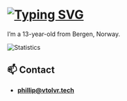 # [![Typing SVG](https://readme-typing-svg.demolab.com/?lines=Hi,+i'm+Phillip)](https://philliphat.com)

I’m a 13-year-old from Bergen, Norway.

![Statistics](https://github-readme.vtolvr.tech/)

## 📫 Contact
- **[phillip@vtolvr.tech](mailto:phillip@vtolvr.tech)**
